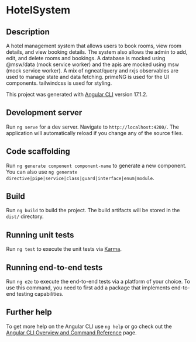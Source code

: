 # HotelSystem

## Description

A hotel management system that allows users to book rooms, view room details, and view booking details. The system also allows the admin to add, edit, and delete rooms and bookings.
A database is mocked using @msw/data (mock service worker) and the apis are mocked using msw (mock service worker).
A mix of ngneat/query and rxjs observables are used to manage state and data fetching.
primeNG is used for the UI components.
tailwindcss is used for styling.

This project was generated with [Angular CLI](https://github.com/angular/angular-cli) version 17.1.2.

## Development server

Run `ng serve` for a dev server. Navigate to `http://localhost:4200/`. The application will automatically reload if you change any of the source files.

## Code scaffolding

Run `ng generate component component-name` to generate a new component. You can also use `ng generate directive|pipe|service|class|guard|interface|enum|module`.

## Build

Run `ng build` to build the project. The build artifacts will be stored in the `dist/` directory.

## Running unit tests

Run `ng test` to execute the unit tests via [Karma](https://karma-runner.github.io).

## Running end-to-end tests

Run `ng e2e` to execute the end-to-end tests via a platform of your choice. To use this command, you need to first add a package that implements end-to-end testing capabilities.

## Further help

To get more help on the Angular CLI use `ng help` or go check out the [Angular CLI Overview and Command Reference](https://angular.io/cli) page.
